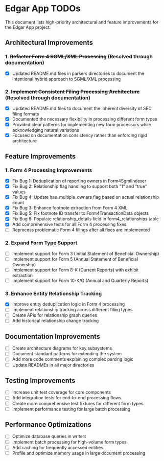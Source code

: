 # Edgar App TODOs

This document lists high-priority architectural and feature improvements for the Edgar App project.

## Architectural Improvements

### 1. ~~Refactor Form 4 SGML/XML Processing~~ (Resolved through documentation)

- [x] Updated README.md files in parsers directories to document the intentional hybrid approach to SGML/XML processing

### 2. ~~Implement Consistent Filing Processing Architecture~~ (Resolved through documentation)

- [x] Updated README.md files to document the inherent diversity of SEC filing formats
- [x] Documented the necessary flexibility in processing different form types
- [x] Provided clear patterns for implementing new form processors while acknowledging natural variations
- [x] Focused on documentation consistency rather than enforcing rigid architecture

## Feature Improvements

### 1. Form 4 Processing Improvements

- [x] Fix Bug 1: Deduplication of reporting owners in Form4SgmlIndexer
- [x] Fix Bug 2: Relationship flag handling to support both "1" and "true" values
- [x] Fix Bug 4: Update has_multiple_owners flag based on actual relationship count
- [x] Fix Bug 3: Enhance footnote extraction from Form 4 XML
- [x] Fix Bug 5: Fix footnote ID transfer to Form4TransactionData objects
- [x] Fix Bug 6: Populate relationship_details field in form4_relationships table
- [x] Add comprehensive tests for all Form 4 processing fixes
- [ ] Reprocess problematic Form 4 filings after all fixes are implemented

### 2. Expand Form Type Support

- [ ] Implement support for Form 3 (Initial Statement of Beneficial Ownership)
- [ ] Implement support for Form 5 (Annual Statement of Beneficial Ownership)
- [ ] Implement support for Form 8-K (Current Reports) with exhibit extraction
- [ ] Implement support for Form 10-K/Q (Annual and Quarterly Reports)

### 3. Enhance Entity Relationship Tracking

- [x] Improve entity deduplication logic in Form 4 processing
- [ ] Implement relationship tracking across different filing types
- [ ] Create APIs for relationship graph queries
- [ ] Add historical relationship change tracking

## Documentation Improvements

- [ ] Create architecture diagrams for key subsystems
- [ ] Document standard patterns for extending the system
- [ ] Add more code comments explaining complex parsing logic
- [ ] Update READMEs in all major directories

## Testing Improvements

- [ ] Increase unit test coverage for core components
- [ ] Add integration tests for end-to-end processing flows
- [ ] Create more comprehensive test fixtures for different form types
- [ ] Implement performance testing for large batch processing

## Performance Optimizations

- [ ] Optimize database queries in writers
- [ ] Implement batch processing for high-volume form types
- [ ] Add caching for frequently accessed entities
- [ ] Profile and optimize memory usage in large document processing